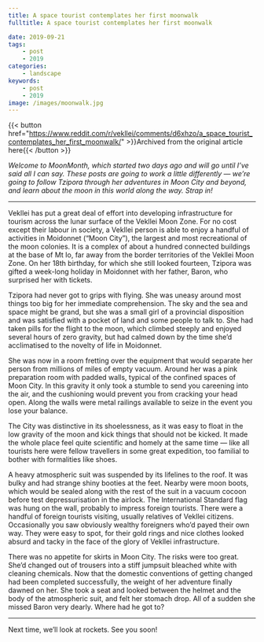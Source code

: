 ```yaml
---
title: A space tourist contemplates her first moonwalk
fulltitle: A space tourist contemplates her first moonwalk

date: 2019-09-21
tags:
    - post
    - 2019
categories:
    - landscape
keywords:
    - post
    - 2019
image: /images/moonwalk.jpg
---
```

{{< button href="https://www.reddit.com/r/vekllei/comments/d6xhzo/a_space_tourist_contemplates_her_first_moonwalk/" >}}Archived from the original article here{{< /button >}}

*Welcome to MoonMonth, which started two days ago and will go until I’ve said all I can say. These posts are going to work a little differently — we’re going to follow Tzipora through her adventures in Moon City and beyond, and learn about the moon in this world along the way. Strap in!*

*****

Vekllei has put a great deal of effort into developing infrastructure for tourism across the lunar surface of the Vekllei Moon Zone. For no cost except their labour in society, a Vekllei person is able to enjoy a handful of activities in Moidonnet (“Moon City”), the largest and most recreational of the moon colonies. It is a complex of about a hundred connected buildings at the base of Mt Io, far away from the border territories of the Vekllei Moon Zone. On her 18th birthday, for which she still looked fourteen, Tzipora was gifted a week-long holiday in Moidonnet with her father, Baron, who surprised her with tickets.

Tzipora had never got to grips with flying. She was uneasy around most things too big for her immediate comprehension. The sky and the sea and space might be grand, but she was a small girl of a provincial disposition and was satisfied with a pocket of land and some people to talk to. She had taken pills for the flight to the moon, which climbed steeply and enjoyed several hours of zero gravity, but had calmed down by the time she’d acclimatised to the novelty of life in Moidonnet.

She was now in a room fretting over the equipment that would separate her person from millions of miles of empty vacuum. Around her was a pink preparation room with padded walls, typical of the confined spaces of Moon City. In this gravity it only took a stumble to send you careening into the air, and the cushioning would prevent you from cracking your head open. Along the walls were metal railings available to seize in the event you lose your balance.

The City was distinctive in its shoelessness, as it was easy to float in the low gravity of the moon and kick things that should not be kicked. It made the whole place feel quite scientific and homely at the same time — like all tourists here were fellow travellers in some great expedition, too familial to bother with formalities like shoes.

A heavy atmospheric suit was suspended by its lifelines to the roof. It was bulky and had strange shiny booties at the feet. Nearby were moon boots, which would be sealed along with the rest of the suit in a vacuum cocoon before test depressurisation in the airlock. The International Standard flag was hung on the wall, probably to impress foreign tourists. There were a handful of foreign tourists visiting, usually relatives of Vekllei citizens. Occasionally you saw obviously wealthy foreigners who’d payed their own way. They were easy to spot, for their gold rings and nice clothes looked absurd and tacky in the face of the glory of Vekllei infrastructure.

There was no appetite for skirts in Moon City. The risks were too great. She’d changed out of trousers into a stiff jumpsuit bleached white with cleaning chemicals. Now that the domestic conventions of getting changed had been completed successfully, the weight of her adventure finally dawned on her. She took a seat and looked between the helmet and the body of the atmospheric suit, and felt her stomach drop. All of a sudden she missed Baron very dearly. Where had he got to?

*****

Next time, we’ll look at rockets. See you soon!
